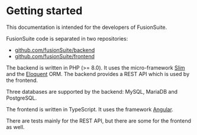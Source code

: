 # Getting started

This documentation is intended for the developers of FusionSuite.

FusionSuite code is separated in two repositories:

- [github.com/fusionSuite/backend](https://github.com/fusionSuite/backend)
- [github.com/fusionSuite/frontend](https://github.com/fusionSuite/frontend)

The backend is written in PHP (>= 8.0). It uses the micro-framework [Slim](https://www.slimframework.com/)
and the [Eloquent](https://laravel.com/docs/9.x/eloquent) ORM. The backend
provides a REST API which is used by the frontend.

Three databases are supported by the backend: MySQL, MariaDB and PostgreSQL.

The frontend is written in TypeScript. It uses the framework [Angular](https://angular.io/).

There are tests mainly for the REST API, but there are some for the frontend as
well.
